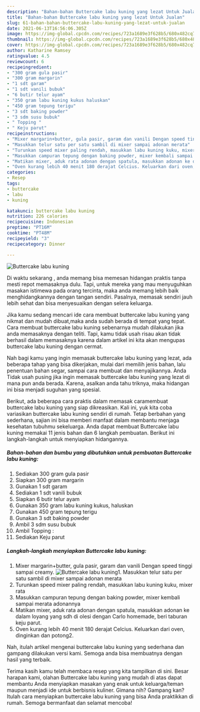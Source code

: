 ```yaml
---
description: "Bahan-bahan Buttercake labu kuning yang lezat Untuk Jualan"
title: "Bahan-bahan Buttercake labu kuning yang lezat Untuk Jualan"
slug: 61-bahan-bahan-buttercake-labu-kuning-yang-lezat-untuk-jualan
date: 2021-06-13T16:56:06.305Z
image: https://img-global.cpcdn.com/recipes/723a1689e3f628b5/680x482cq70/buttercake-labu-kuning-foto-resep-utama.jpg
thumbnail: https://img-global.cpcdn.com/recipes/723a1689e3f628b5/680x482cq70/buttercake-labu-kuning-foto-resep-utama.jpg
cover: https://img-global.cpcdn.com/recipes/723a1689e3f628b5/680x482cq70/buttercake-labu-kuning-foto-resep-utama.jpg
author: Katharine Ramsey
ratingvalue: 4.5
reviewcount: 6
recipeingredient:
- "300 gram gula pasir"
- "300 gram margarin"
- "1 sdt garam"
- "1 sdt vanili bubuk"
- "6 butir telur ayam"
- "350 gram labu kuning kukus haluskan"
- "450 gram tepung terigu"
- "3 sdt baking powder"
- "3 sdm susu bubuk"
- " Topping "
- " Keju parut"
recipeinstructions:
- "Mixer margarin+butter, gula pasir, garam dan vanili Dengan speed tinggi sampai creamy."
- "Masukkan telur satu per satu sambil di mixer sampai adonan merata"
- "Turunkan speed mixer paling rendah, masukkan labu kuning kuku, mixer rata"
- "Masukkan campuran tepung dengan baking powder, mixer kembali sampai merata adonannya"
- "Matikan mixer, aduk rata adonan dengan spatula, masukkan adonan ke dalam loyang yang sdh di olesi dengan Carlo homemade, beri taburan keju parut."
- "Oven kurang lebih 40 menit 180 derajat Celcius. Keluarkan dari oven, dinginkan dan potong2."
categories:
- Resep
tags:
- buttercake
- labu
- kuning

katakunci: buttercake labu kuning 
nutrition: 226 calories
recipecuisine: Indonesian
preptime: "PT16M"
cooktime: "PT48M"
recipeyield: "3"
recipecategory: Dinner

---
```



![Buttercake labu kuning](https://img-global.cpcdn.com/recipes/723a1689e3f628b5/680x482cq70/buttercake-labu-kuning-foto-resep-utama.jpg)

Di waktu  sekarang , anda memang bisa memesan hidangan praktis tanpa mesti repot memasaknya dulu. Tapi, untuk mereka yang mau menyuguhkan masakan istimewa pada orang tercinta, maka anda memang lebih baik menghidangkannya dengan tangan sendiri. Pasalnya, memasak sendiri jauh lebih sehat dan bisa menyesuaikan dengan selera keluarga.

Jika kamu sedang mencari ide cara membuat buttercake labu kuning yang nikmat dan mudah dibuat,maka anda sudah berada di tempat yang tepat. Cara membuat buttercake labu kuning  sebenarnya mudah dilakukan jika anda memasaknya dengan teliti. Tapi, kamu tidak usah risau akan tidak berhasil dalam memasaknya 
karena dalam artikel ini kita akan mengupas buttercake labu kuning dengan cermat.  



Nah bagi kamu yang ingin memasak buttercake labu kuning yang lezat, ada beberapa tahap yang bisa dikerjakan, mulai dari memilih jenis bahan, lalu penentuan bahan segar, sampai cara membuat dan menyajikannya. Anda Tidak usah pusing jika ingin memasak buttercake labu kuning yang lezat di mana pun anda berada. Karena, asalkan anda  tahu triknya, maka hidangan ini bisa menjadi suguhan yang spesial.

Berikut, ada beberapa cara praktis  dalam memasak caramembuat buttercake labu kuning yang siap dikreasikan. Kali ini, yuk kita coba variasikan buttercake labu kuning sendiri di rumah. Tetap berbahan yang sederhana, sajian ini bisa memberi manfaat dalam membantu menjaga kesehatan tubuhmu sekeluarga. Anda dapat membuat Buttercake labu kuning memakai 11 jenis bahan dan 6 langkah pembuatan. Berikut ini langkah-langkah untuk menyiapkan hidangannya.

<!--inarticleads1-->

##### Bahan-bahan dan bumbu yang dibutuhkan untuk pembuatan Buttercake labu kuning:

1. Sediakan 300 gram gula pasir
1. Siapkan 300 gram margarin
1. Gunakan 1 sdt garam
1. Sediakan 1 sdt vanili bubuk
1. Siapkan 6 butir telur ayam
1. Gunakan 350 gram labu kuning kukus, haluskan
1. Gunakan 450 gram tepung terigu
1. Gunakan 3 sdt baking powder
1. Ambil 3 sdm susu bubuk
1. Ambil  Topping :
1. Sediakan  Keju parut




<!--inarticleads2-->

##### Langkah-langkah menyiapkan Buttercake labu kuning:

1. Mixer margarin+butter, gula pasir, garam dan vanili Dengan speed tinggi sampai creamy.
<img src="https://img-global.cpcdn.com/steps/ee75e4b3f149bfbb/160x128cq70/buttercake-labu-kuning-langkah-memasak-1-foto.jpg" alt="Buttercake labu kuning">1. Masukkan telur satu per satu sambil di mixer sampai adonan merata
1. Turunkan speed mixer paling rendah, masukkan labu kuning kuku, mixer rata
1. Masukkan campuran tepung dengan baking powder, mixer kembali sampai merata adonannya
1. Matikan mixer, aduk rata adonan dengan spatula, masukkan adonan ke dalam loyang yang sdh di olesi dengan Carlo homemade, beri taburan keju parut.
1. Oven kurang lebih 40 menit 180 derajat Celcius. Keluarkan dari oven, dinginkan dan potong2.




Nah, itulah artikel mengenai  buttercake labu kuning  yang sederhana dan gampang dilakukan versi kami. Semoga anda bisa membuatnya dengan hasil yang terbaik. 

Terima kasih kamu telah membaca resep yang kita tampilkan di sini. Besar harapan kami, olahan  Buttercake labu kuning yang mudah di atas dapat membantu Anda menyiapkan masakan yang enak untuk keluarga/teman maupun menjadi ide untuk berbisnis kuliner. Gimana nih? Gampang kan? Itulah cara menyiapkan buttercake labu kuning yang bisa Anda praktikkan di rumah. Semoga bermanfaat dan selamat mencoba!

